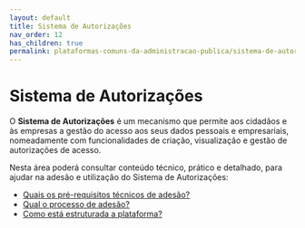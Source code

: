 ```yaml
---
layout: default
title: Sistema de Autorizações
nav_order: 12
has_children: true
permalink: plataformas-comuns-da-administracao-publica/sistema-de-autorizacoes
---
```


# Sistema de Autorizações

O **Sistema de Autorizações** é um mecanismo que permite aos cidadãos e às empresas a gestão do acesso aos seus dados pessoais e empresariais, nomeadamente com funcionalidades de criação, visualização e gestão de autorizações de acesso.

Nesta área poderá consultar conteúdo técnico, prático e detalhado, para ajudar na adesão e utilização do Sistema de Autorizações:

- [Quais os pré-requisitos técnicos de adesão?](quais-os-pre-requisitos-tecnicos-de-adesao.md)
- [Qual o processo de adesão?](qual-o-processo-de-adesao.md)
- [Como está estruturada a plataforma?](como-esta-estruturada-a-plataforma.md)

